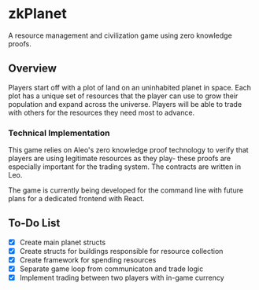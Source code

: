 # zkPlanet
A resource management and civilization game using zero knowledge proofs.

## Overview
Players start off with a plot of land on an uninhabited planet in space. Each plot has a unique set of resources that the player can use to grow their population and expand across the universe. Players will be able to trade with others for the resources they need most to advance.

### Technical Implementation
This game relies on Aleo's zero knowledge proof technology to verify that players are using legitimate resources as they play- these proofs are especially important for the trading system. The contracts are written in Leo.

The game is currently being developed for the command line with future plans for a dedicated frontend with React.

## To-Do List
- [x] Create main planet structs
- [x] Create structs for buildings responsible for resource collection
- [x] Create framework for spending resources
- [x] Separate game loop from communicaton and trade logic
- [x] Implement trading between two players with in-game currency
